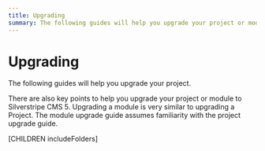 ```yaml
---
title: Upgrading
summary: The following guides will help you upgrade your project or module to Silverstripe CMS 5.
---
```


# Upgrading

The following guides will help you upgrade your project.

There are also key points to help you upgrade your project or module to Silverstripe CMS 5. Upgrading a module is very similar to upgrading a Project. The module upgrade guide assumes familiarity with the project upgrade guide.

[CHILDREN includeFolders]
